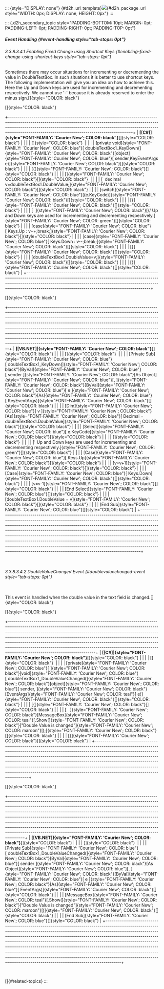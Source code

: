 ::: {style="DISPLAY: none"}
[](ms-xhelp:///?Id=d2h_url_template){#d2h_url_template}![](!package_url!){#d2h_package_url style="WIDTH: 0px; DISPLAY: none; HEIGHT: 0px"}
:::

::: {.d2h_secondary_topic style="PADDING-BOTTOM: 10pt; MARGIN: 0pt; PADDING-LEFT: 0pt; PADDING-RIGHT: 0pt; PADDING-TOP: 0pt"}
##### Event Handling {#event-handling style="tab-stops: 0pt"}

###### 3.3.8.3.4.1 Enabling Fixed Change using Shortcut Keys {#enabling-fixed-change-using-shortcut-keys style="tab-stops: 0pt"}

Sometimes there may occur situations for incrementing or decrementing the value in DoubleTextBox. In such situations it is better to use shortcut keys. The following implementation will give you an idea on how to achieve this. Here the Up and Down keys are used for incrementing and decrementing respectively. We cannot use \'-\' because it is already reserved to enter the minus sign.[]{style="COLOR: black"}

[]{style="COLOR: black"} 

+---------------------------------------------------------------------------------------------------------------------------------------------------------------------------------------------------------------------------------------------------------------------------------------------------------+
| **[\[C#\]]{style="FONT-FAMILY: 'Courier New'; COLOR: black"}**[]{style="COLOR: black"}                                                                                                                                                                                                                  |
|                                                                                                                                                                                                                                                                                                         |
| []{style="COLOR: black"}                                                                                                                                                                                                                                                                                |
|                                                                                                                                                                                                                                                                                                         |
| [private void]{style="FONT-FAMILY: 'Courier New'; COLOR: blue"}[ doubleTextBox1_KeyDown(]{style="FONT-FAMILY: 'Courier New'; COLOR: black"}[object]{style="FONT-FAMILY: 'Courier New'; COLOR: blue"}[ sender,KeyEventArgs e)]{style="FONT-FAMILY: 'Courier New'; COLOR: black"}[]{style="COLOR: black"} |
|                                                                                                                                                                                                                                                                                                         |
| [{]{style="FONT-FAMILY: 'Courier New'; COLOR: black"}[]{style="COLOR: black"}                                                                                                                                                                                                                           |
|                                                                                                                                                                                                                                                                                                         |
| []{style="FONT-FAMILY: 'Courier New'; COLOR: black"}[]{style="COLOR: black"}                                                                                                                                                                                                                            |
|                                                                                                                                                                                                                                                                                                         |
| [  decimal v=doubleTextBox1.DoubleValue;]{style="FONT-FAMILY: 'Courier New'; COLOR: black"}[]{style="COLOR: black"}                                                                                                                                                                                     |
|                                                                                                                                                                                                                                                                                                         |
| [switch]{style="FONT-FAMILY: 'Courier New'; COLOR: blue"}[(e.KeyCode)]{style="FONT-FAMILY: 'Courier New'; COLOR: black"}[]{style="COLOR: black"}                                                                                                                                                        |
|                                                                                                                                                                                                                                                                                                         |
| [{]{style="FONT-FAMILY: 'Courier New'; COLOR: black"}[]{style="COLOR: black"}                                                                                                                                                                                                                           |
|                                                                                                                                                                                                                                                                                                         |
| [  ]{style="FONT-FAMILY: 'Courier New'; COLOR: black"}[// Up and Down keys are used for incrementing and decrementing respectively.]{style="FONT-FAMILY: 'Courier New'; COLOR: green"}[]{style="COLOR: black"}                                                                                          |
|                                                                                                                                                                                                                                                                                                         |
| [case]{style="FONT-FAMILY: 'Courier New'; COLOR: blue"}[ Keys.Up : v++;break;]{style="FONT-FAMILY: 'Courier New'; COLOR: black"}[]{style="COLOR: black"}                                                                                                                                                |
|                                                                                                                                                                                                                                                                                                         |
| [case]{style="FONT-FAMILY: 'Courier New'; COLOR: blue"}[ Keys.Down : v\--;break;]{style="FONT-FAMILY: 'Courier New'; COLOR: black"}[]{style="COLOR: black"}                                                                                                                                             |
|                                                                                                                                                                                                                                                                                                         |
| [}]{style="FONT-FAMILY: 'Courier New'; COLOR: black"}[]{style="COLOR: black"}                                                                                                                                                                                                                           |
|                                                                                                                                                                                                                                                                                                         |
| [doubleTextBox1.DoubleValue=v;]{style="FONT-FAMILY: 'Courier New'; COLOR: black"}[]{style="COLOR: black"}                                                                                                                                                                                               |
|                                                                                                                                                                                                                                                                                                         |
| [}]{style="FONT-FAMILY: 'Courier New'; COLOR: black"}[]{style="COLOR: black"}                                                                                                                                                                                                                           |
+---------------------------------------------------------------------------------------------------------------------------------------------------------------------------------------------------------------------------------------------------------------------------------------------------------+

[]{style="COLOR: black"} 

+------------------------------------------------------------------------------------------------------------------------------------------------------------------------------------------------------------------------------------------------------------------------------------------------------------------------------------------------------------------------------------------------------------------------------------------------------------------------------------------------------------------------------------------------------------------------------------------------------------------------------------------------+
| **[\[VB.NET\]]{style="FONT-FAMILY: 'Courier New'; COLOR: black"}**[]{style="COLOR: black"}                                                                                                                                                                                                                                                                                                                                                                                                                                                                                                                                                     |
|                                                                                                                                                                                                                                                                                                                                                                                                                                                                                                                                                                                                                                                |
| []{style="COLOR: black"}                                                                                                                                                                                                                                                                                                                                                                                                                                                                                                                                                                                                                       |
|                                                                                                                                                                                                                                                                                                                                                                                                                                                                                                                                                                                                                                                |
| [Private Sub]{style="FONT-FAMILY: 'Courier New'; COLOR: blue"}[ doubleTextBox1_KeyDown(]{style="FONT-FAMILY: 'Courier New'; COLOR: black"}[ByVal]{style="FONT-FAMILY: 'Courier New'; COLOR: blue"}[ sender ]{style="FONT-FAMILY: 'Courier New'; COLOR: black"}[As Object]{style="FONT-FAMILY: 'Courier New'; COLOR: blue"}[, ]{style="FONT-FAMILY: 'Courier New'; COLOR: black"}[ByVal]{style="FONT-FAMILY: 'Courier New'; COLOR: blue"}[ e ]{style="FONT-FAMILY: 'Courier New'; COLOR: black"}[As]{style="FONT-FAMILY: 'Courier New'; COLOR: blue"}[ KeyEventArgs)]{style="FONT-FAMILY: 'Courier New'; COLOR: black"}[]{style="COLOR: black"} |
|                                                                                                                                                                                                                                                                                                                                                                                                                                                                                                                                                                                                                                                |
| [Dim]{style="FONT-FAMILY: 'Courier New'; COLOR: blue"}[ v ]{style="FONT-FAMILY: 'Courier New'; COLOR: black"}[As]{style="FONT-FAMILY: 'Courier New'; COLOR: blue"}[ Decimal = doubleTextBox1.DoubleValue]{style="FONT-FAMILY: 'Courier New'; COLOR: black"}[]{style="COLOR: black"}                                                                                                                                                                                                                                                                                                                                                            |
|                                                                                                                                                                                                                                                                                                                                                                                                                                                                                                                                                                                                                                                |
| [Select]{style="FONT-FAMILY: 'Courier New'; COLOR: blue"}[ e.KeyCode]{style="FONT-FAMILY: 'Courier New'; COLOR: black"}[]{style="COLOR: black"}                                                                                                                                                                                                                                                                                                                                                                                                                                                                                                |
|                                                                                                                                                                                                                                                                                                                                                                                                                                                                                                                                                                                                                                                |
| []{style="COLOR: black"}                                                                                                                                                                                                                                                                                                                                                                                                                                                                                                                                                                                                                       |
|                                                                                                                                                                                                                                                                                                                                                                                                                                                                                                                                                                                                                                                |
| [\' Up and Down keys are used for incrementing and decrementing respectively.]{style="FONT-FAMILY: 'Courier New'; COLOR: green"}[]{style="COLOR: black"}                                                                                                                                                                                                                                                                                                                                                                                                                                                                                       |
|                                                                                                                                                                                                                                                                                                                                                                                                                                                                                                                                                                                                                                                |
| [Case]{style="FONT-FAMILY: 'Courier New'; COLOR: blue"}[ Keys.Up]{style="FONT-FAMILY: 'Courier New'; COLOR: black"}[]{style="COLOR: black"}                                                                                                                                                                                                                                                                                                                                                                                                                                                                                                    |
|                                                                                                                                                                                                                                                                                                                                                                                                                                                                                                                                                                                                                                                |
| [v=v+1]{style="FONT-FAMILY: 'Courier New'; COLOR: black"}[]{style="COLOR: black"}                                                                                                                                                                                                                                                                                                                                                                                                                                                                                                                                                              |
|                                                                                                                                                                                                                                                                                                                                                                                                                                                                                                                                                                                                                                                |
| [Case]{style="FONT-FAMILY: 'Courier New'; COLOR: blue"}[ Keys.Down]{style="FONT-FAMILY: 'Courier New'; COLOR: black"}[]{style="COLOR: black"}                                                                                                                                                                                                                                                                                                                                                                                                                                                                                                  |
|                                                                                                                                                                                                                                                                                                                                                                                                                                                                                                                                                                                                                                                |
| [v=v-1]{style="FONT-FAMILY: 'Courier New'; COLOR: black"}[]{style="COLOR: black"}                                                                                                                                                                                                                                                                                                                                                                                                                                                                                                                                                              |
|                                                                                                                                                                                                                                                                                                                                                                                                                                                                                                                                                                                                                                                |
| [End Select]{style="FONT-FAMILY: 'Courier New'; COLOR: blue"}[]{style="COLOR: black"}                                                                                                                                                                                                                                                                                                                                                                                                                                                                                                                                                          |
|                                                                                                                                                                                                                                                                                                                                                                                                                                                                                                                                                                                                                                                |
| [doubleTextBox1.DoubleValue = v]{style="FONT-FAMILY: 'Courier New'; COLOR: black"}[]{style="COLOR: black"}                                                                                                                                                                                                                                                                                                                                                                                                                                                                                                                                     |
|                                                                                                                                                                                                                                                                                                                                                                                                                                                                                                                                                                                                                                                |
| [End Sub]{style="FONT-FAMILY: 'Courier New'; COLOR: blue"}[]{style="COLOR: black"}                                                                                                                                                                                                                                                                                                                                                                                                                                                                                                                                                             |
+------------------------------------------------------------------------------------------------------------------------------------------------------------------------------------------------------------------------------------------------------------------------------------------------------------------------------------------------------------------------------------------------------------------------------------------------------------------------------------------------------------------------------------------------------------------------------------------------------------------------------------------------+

 

###### 3.3.8.3.4.2 DoubleValueChanged Event {#doublevaluechanged-event style="tab-stops: 0pt"}

\
This event is handled when the double value in the text field is changed.[]{style="COLOR: black"}

[]{style="COLOR: black"} 

+--------------------------------------------------------------------------------------------------------------------------------------------------------------------------------------------------------------------------------------------------------------------------------------------------------------------------------------------------------------------------------------------------------------------------------------------------------------------------------------------------------------------------------+
| **[\[C#\]]{style="FONT-FAMILY: 'Courier New'; COLOR: black"}**[]{style="COLOR: black"}                                                                                                                                                                                                                                                                                                                                                                                                                                         |
|                                                                                                                                                                                                                                                                                                                                                                                                                                                                                                                                |
| []{style="COLOR: black"}                                                                                                                                                                                                                                                                                                                                                                                                                                                                                                       |
|                                                                                                                                                                                                                                                                                                                                                                                                                                                                                                                                |
| [private]{style="FONT-FAMILY: 'Courier New'; COLOR: blue"}[ ]{style="FONT-FAMILY: 'Courier New'; COLOR: black"}[void]{style="FONT-FAMILY: 'Courier New'; COLOR: blue"}[ doubleTextBox1_DoubleValueChanged(]{style="FONT-FAMILY: 'Courier New'; COLOR: black"}[object]{style="FONT-FAMILY: 'Courier New'; COLOR: blue"}[ sender, ]{style="FONT-FAMILY: 'Courier New'; COLOR: black"}[EventArgs]{style="FONT-FAMILY: 'Courier New'; COLOR: teal"}[ e)]{style="FONT-FAMILY: 'Courier New'; COLOR: black"}[]{style="COLOR: black"} |
|                                                                                                                                                                                                                                                                                                                                                                                                                                                                                                                                |
| [{]{style="FONT-FAMILY: 'Courier New'; COLOR: black"}[]{style="COLOR: black"}                                                                                                                                                                                                                                                                                                                                                                                                                                                  |
|                                                                                                                                                                                                                                                                                                                                                                                                                                                                                                                                |
| [   ]{style="FONT-FAMILY: 'Courier New'; COLOR: black"}[MessageBox]{style="FONT-FAMILY: 'Courier New'; COLOR: teal"}[.Show(]{style="FONT-FAMILY: 'Courier New'; COLOR: black"}[\"Double Value is changed\"]{style="FONT-FAMILY: 'Courier New'; COLOR: maroon"}[);]{style="FONT-FAMILY: 'Courier New'; COLOR: black"}[]{style="COLOR: black"}                                                                                                                                                                                   |
|                                                                                                                                                                                                                                                                                                                                                                                                                                                                                                                                |
| [}]{style="FONT-FAMILY: 'Courier New'; COLOR: black"}[]{style="COLOR: black"}                                                                                                                                                                                                                                                                                                                                                                                                                                                  |
+--------------------------------------------------------------------------------------------------------------------------------------------------------------------------------------------------------------------------------------------------------------------------------------------------------------------------------------------------------------------------------------------------------------------------------------------------------------------------------------------------------------------------------+

[]{style="COLOR: black"} 

+--------------------------------------------------------------------------------------------------------------------------------------------------------------------------------------------------------------------------------------------------------------------------------------------------------------------------------------------------------------------------------------------------------------------------------------------------------------------------------------------------------------------------------------------------------------------------------------------------------------------------------------------------------+
| **[\[VB.NET\]]{style="FONT-FAMILY: 'Courier New'; COLOR: black"}**[]{style="COLOR: black"}                                                                                                                                                                                                                                                                                                                                                                                                                                                                                                                                                             |
|                                                                                                                                                                                                                                                                                                                                                                                                                                                                                                                                                                                                                                                        |
| []{style="COLOR: black"}                                                                                                                                                                                                                                                                                                                                                                                                                                                                                                                                                                                                                               |
|                                                                                                                                                                                                                                                                                                                                                                                                                                                                                                                                                                                                                                                        |
| [Private Sub]{style="FONT-FAMILY: 'Courier New'; COLOR: blue"}[ doubleTextBox1_DoubleValueChanged(]{style="FONT-FAMILY: 'Courier New'; COLOR: black"}[ByVal]{style="FONT-FAMILY: 'Courier New'; COLOR: blue"}[ sender ]{style="FONT-FAMILY: 'Courier New'; COLOR: black"}[As Object]{style="FONT-FAMILY: 'Courier New'; COLOR: blue"}[, ]{style="FONT-FAMILY: 'Courier New'; COLOR: black"}[ByVal]{style="FONT-FAMILY: 'Courier New'; COLOR: blue"}[ e ]{style="FONT-FAMILY: 'Courier New'; COLOR: black"}[As]{style="FONT-FAMILY: 'Courier New'; COLOR: blue"}[ EventArgs)]{style="FONT-FAMILY: 'Courier New'; COLOR: black"}[]{style="COLOR: black"} |
|                                                                                                                                                                                                                                                                                                                                                                                                                                                                                                                                                                                                                                                        |
| [MessageBox]{style="FONT-FAMILY: 'Courier New'; COLOR: teal"}[.Show(]{style="FONT-FAMILY: 'Courier New'; COLOR: black"}[\"Double Value is changed\"]{style="FONT-FAMILY: 'Courier New'; COLOR: maroon"}[)]{style="FONT-FAMILY: 'Courier New'; COLOR: black"}[]{style="COLOR: black"}                                                                                                                                                                                                                                                                                                                                                                   |
|                                                                                                                                                                                                                                                                                                                                                                                                                                                                                                                                                                                                                                                        |
| [End Sub]{style="FONT-FAMILY: 'Courier New'; COLOR: blue"}[]{style="COLOR: black"}                                                                                                                                                                                                                                                                                                                                                                                                                                                                                                                                                                     |
+--------------------------------------------------------------------------------------------------------------------------------------------------------------------------------------------------------------------------------------------------------------------------------------------------------------------------------------------------------------------------------------------------------------------------------------------------------------------------------------------------------------------------------------------------------------------------------------------------------------------------------------------------------+

 

[]{#related-topics}
:::
